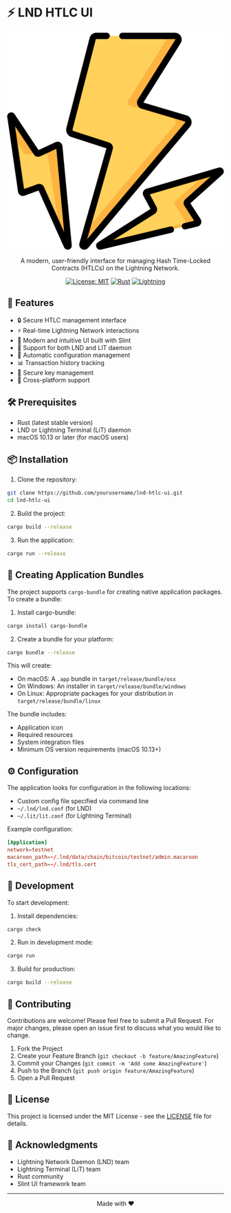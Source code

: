 # ⚡ LND HTLC UI

<div align="center">

![Lightning Network](ui/views/images/lightning-logo.png)

A modern, user-friendly interface for managing Hash Time-Locked Contracts (HTLCs) on the Lightning Network.

[![License: MIT](https://img.shields.io/badge/License-MIT-yellow.svg)](https://opensource.org/licenses/MIT)
[![Rust](https://img.shields.io/badge/rust-%23000000.svg?style=for-the-badge&logo=rust&logoColor=white)](https://www.rust-lang.org/)
[![Lightning](https://img.shields.io/badge/Lightning-Network-orange.svg)](https://lightning.network)

</div>

## 🚀 Features

- 🔒 Secure HTLC management interface
- ⚡ Real-time Lightning Network interactions
- 🎨 Modern and intuitive UI built with Slint
- 💼 Support for both LND and LIT daemon
- 🔄 Automatic configuration management
- 📊 Transaction history tracking
- 🔐 Secure key management
- 📱 Cross-platform support

## 🛠️ Prerequisites

- Rust (latest stable version)
- LND or Lightning Terminal (LiT) daemon
- macOS 10.13 or later (for macOS users)

## 📦 Installation

1. Clone the repository:
```bash
git clone https://github.com/yourusername/lnd-htlc-ui.git
cd lnd-htlc-ui
```

2. Build the project:
```bash
cargo build --release
```

3. Run the application:
```bash
cargo run --release
```

## 📱 Creating Application Bundles

The project supports `cargo-bundle` for creating native application packages. To create a bundle:

1. Install cargo-bundle:
```bash
cargo install cargo-bundle
```

2. Create a bundle for your platform:
```bash
cargo bundle --release
```

This will create:
- On macOS: A `.app` bundle in `target/release/bundle/osx`
- On Windows: An installer in `target/release/bundle/windows`
- On Linux: Appropriate packages for your distribution in `target/release/bundle/linux`

The bundle includes:
- Application icon
- Required resources
- System integration files
- Minimum OS version requirements (macOS 10.13+)

## ⚙️ Configuration

The application looks for configuration in the following locations:
- Custom config file specified via command line
- `~/.lnd/lnd.conf` (for LND)
- `~/.lit/lit.conf` (for Lightning Terminal)

Example configuration:
```toml
[Application]
network=testnet
macaroon_path=~/.lnd/data/chain/bitcoin/testnet/admin.macaroon
tls_cert_path=~/.lnd/tls.cert
```

## 🔧 Development

To start development:

1. Install dependencies:
```bash
cargo check
```

2. Run in development mode:
```bash
cargo run
```

3. Build for production:
```bash
cargo build --release
```

## 🤝 Contributing

Contributions are welcome! Please feel free to submit a Pull Request. For major changes, please open an issue first to discuss what you would like to change.

1. Fork the Project
2. Create your Feature Branch (`git checkout -b feature/AmazingFeature`)
3. Commit your Changes (`git commit -m 'Add some AmazingFeature'`)
4. Push to the Branch (`git push origin feature/AmazingFeature`)
5. Open a Pull Request

## 📝 License

This project is licensed under the MIT License - see the [LICENSE](LICENSE) file for details.

## 🙏 Acknowledgments

- Lightning Network Daemon (LND) team
- Lightning Terminal (LiT) team
- Rust community
- Slint UI framework team

---

<div align="center">
Made with ❤️
</div>
